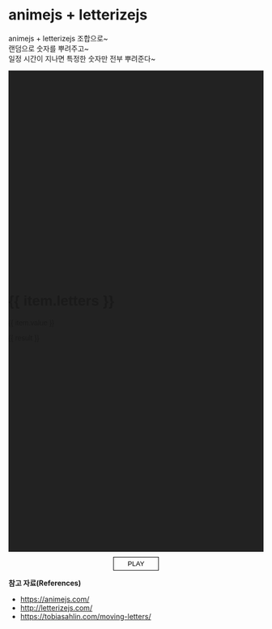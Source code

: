 # animejs + letterizejs

animejs + letterizejs 조합으로~<br>
랜덤으로 숫자를 뿌려주고~<br>
일정 시간이 지나면 특정한 숫자만 전부 뿌려준다~

<div class="random">
  <h1 class="random__letters">
    <span
      v-for="(item, index) in letters"
      :key="index"
      :class="['letters', `letters-${index + 1}`]"
    >
      {{ item.letters }}
    </span>
  </h1>
  <div class="random__group">
    <p
      v-for="(item, index) in randomNumber"
      :key="index"
      class="random__item"
    >
      {{ item.value }}
    </p>
  </div>
  <p class="random__result">
    {{ result }}
  </p>
</div>

<div class="controller">
  <button type="button" class="button play">PLAY</button>
</div>

**참고 자료(References)**
* <https://animejs.com/>
* <http://letterizejs.com/>
* <https://tobiasahlin.com/moving-letters/>

<script>
import Letterize from 'letterizejs';
import anime from 'animejs/lib/anime.es.js';
export default {
  name: 'random',
  data() {
    return {
      animeTimeline: null,
      letters: [
        {
          letters: 'Ready'
        },
        {
          letters: 'Set'
        },
        {
          letters: 'Go!'
        }
      ],
      randomNumber: [
        {
          value: '01 01 01 01 01 01 01 01 01 01'
        },
        {
          value: '02 02 02 02 02 02 02 02 02 02'
        },
        {
          value: '03 03 03 03 03 03 03 03 03 03'
        },
        {
          value: '04 04 04 04 04 04 04 04 04 04'
        },
        {
          value: '05 05 05 05 05 05 05 05 05 05'
        },
        {
          value: '06 06 06 06 06 06 06 06 06 06'
        },
        {
          value: '07 07 07 07 07 07 07 07 07 07'
        },
        {
          value: '08 08 08 08 08 08 08 08 08 08'
        },
        {
          value: '09 09 09 09 09 09 09 09 09 09'
        },
        {
          value: '10 10 10 10 10 10 10 10 10 10'
        },
        {
          value: '11 11 11 11 11 11 11 11 11 11'
        },
        {
          value: '12 12 12 12 12 12 12 12 12 12'
        },
        {
          value: '13 13 13 13 13 13 13 13 13 13'
        },
        {
          value: '14 14 14 14 14 14 14 14 14 14'
        },
        {
          value: '15 15 15 15 15 15 15 15 15 15'
        }
      ],
      result: '01'
    }
  },
  mounted() {
    this.randomInit();
  },
  methods: {
    randomInit() {
      const values = this.randomNumber;
      const valuesArray = [];

      for (let i = 0; i < values.length; i++) {
        const randomValues = Math.floor(Math.random() * values.length)
        if (valuesArray.indexOf(randomValues) === -1) {
          valuesArray.push(randomValues)
        } else {
          i--
        }
      }
      const changeArray = values.map((e, i) => {
        e = values[valuesArray[i]];
        return e;
      });

      this.randomNumber = changeArray;

      let resultVariable = Number(this.result = Math.floor(Math.random() * this.randomNumber.length) + 1).toString();
      if (resultVariable < 10 && resultVariable.length == 1) {
        resultVariable = '0' + resultVariable;
        this.result = resultVariable;
        return resultVariable;
      }

      this.randomAnime();
    },
    randomAnime() {
      const playSelector = document.querySelector('.play');

      const setLetters = {};
      setLetters.opacityIn = [0, 1];
      setLetters.scaleIn = [0.2, 1];
      setLetters.scaleOut = 3;
      setLetters.durationIn = 800;
      setLetters.durationOut = 600;
      setLetters.delay = 400;

      let animeTimeline = anime.timeline({
        loop: 1,
        autoplay: false,
        update: function() {
          playSelector.style.opacity = 0;
          playSelector.style.transform = 'translateY(-40px)';
        },
        loopComplete: function(anim) {
          const letterize = new Letterize({
            targets: '.random__item'
          });
          animeTimeline = anime.timeline({
            targets: letterize.listAll,
            delay: anime.stagger(100, {
              grid: [letterize.list[0].length, letterize.list.length],
              from: 'center'
            }),
            loop: 1,
            complete: function(anim) {
              // playSelector.style.opacity = 1;
              // playSelector.style.transform = 'translateY(0)';
              animeTimeline = anime.timeline({
                targets: '.random__result',
                opacity: 1
              })
              .add({
                targets: '.random__result',
                opacity: setLetters.opacityIn,
                duration: setLetters.durationIn
              }).add({
                targets: '.random__result',
                opacity: 0,
                duration: setLetters.durationOut,
                easing: 'easeInExpo',
                delay: setLetters.delay
              })
            }
          }).add({
            targets: '.random__item',
            loop: 1,
            autoplay: false,
            opacity: 1,
            delay: anime.stagger(100, {
              grid: [letterize.list[0].length, letterize.list.length],
              from: 'center'
            }),
          })
          .add({
            scale: 0.8
          })
          .add({
            letterSpacing: '9px'
          })
          .add({
            scale: 1
          })
          .add({
            letterSpacing: '6px'
          })
          .add({
            targets: '.random__item',
            opacity: 0,
            delay: anime.stagger(100, {
              grid: [letterize.list.length, letterize.list[0].length]
            }),
          });
        }
      });

      animeTimeline
      .add({
        targets: '.letters-1',
        opacity: setLetters.opacityIn,
        scale: setLetters.scaleIn,
        duration: setLetters.durationIn
      }).add({
        targets: '.letters-1',
        opacity: 0,
        scale: setLetters.scaleOut,
        duration: setLetters.durationOut,
        easing: 'easeInExpo',
        delay: setLetters.delay
      }).add({
        targets: '.letters-2',
        opacity: setLetters.opacityIn,
        scale: setLetters.ScaleIn,
        duration: setLetters.durationIn
      }).add({
        targets: '.letters-2',
        opacity: 0,
        scale: setLetters.scaleOut,
        duration: setLetters.durationOut,
        easing: 'easeInExpo',
        delay: setLetters.delay
      }).add({
        targets: '.letters-3',
        opacity: setLetters.opacityIn,
        scale: setLetters.ScaleIn,
        duration: setLetters.durationIn
      }).add({
        targets: '.letters-3',
        opacity: 0,
        scale: setLetters.scaleOut,
        duration: setLetters.durationOut,
        easing: 'easeInExpo',
        delay: setLetters.delay
      });

      playSelector.onclick = animeTimeline.restart;
    }
  }
}
</script>
<style lang="less">
  .random {
    z-index: 1;
    box-sizing: border-box;
    position: relative;
    padding: 10vh 0;
    background-color: #222;
    font-family: "Khula", sans-serif;
    overflow: hidden;
    span {
      display: block;
    }
    &__letters {
      position: absolute;
      top: 50%;
      left: 50%;
      width: 100%;
      margin: 0;
      color: #fff;
      font-size: 4.5em;
      text-align: center;
      font-weight: 900;
      transform: translate(-50%, -50%);
      .letters {
        position: absolute;
        top: -50px;
        left: -60px;
        right: -60px;
        opacity: 0;
        margin: auto;
      }
    }
    &__group {
      display: flex;
      align-items: center;
      justify-content: center;
      flex-wrap: wrap;
      margin: 0 auto;
      text-align: center;
    }
    &__item {
      opacity: 0;
      transition: opacity .6s ease-in;
      display: inline-flex;
      margin: 0;
      color: #fff;
      font-size: 14px;
      letter-spacing: 6px;
      line-height: 1.2;
      text-align: center;
      text-transform: uppercase;
    }
    &__result {
      opacity: 0;
      position: absolute;
      top: 50%;
      left: 0;
      transform: translateY(-50%);
      width: 100%;
      margin: 0;
      color: #fff;
      font-size: 4.5em;
      text-align: center;
    }
  }
  .controller {
    margin-top: 10px;
    height: 27px;
    text-align: center;
    .button {
      transition: opacity .4s ease, transform .4s ease;
      width: 90px;
      padding: 5px 0;
      background: none;
      border: 1px solid #000;
      cursor: none;
    }
  }
</style>